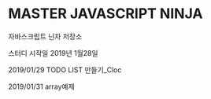 # MASTER JAVASCRIPT NINJA

자바스크립트 닌자 저장소

스터디 시작일 2019년 1월28일

2019/01/29 TODO LIST 만들기\_Cloc

2019/01/31 array예제

